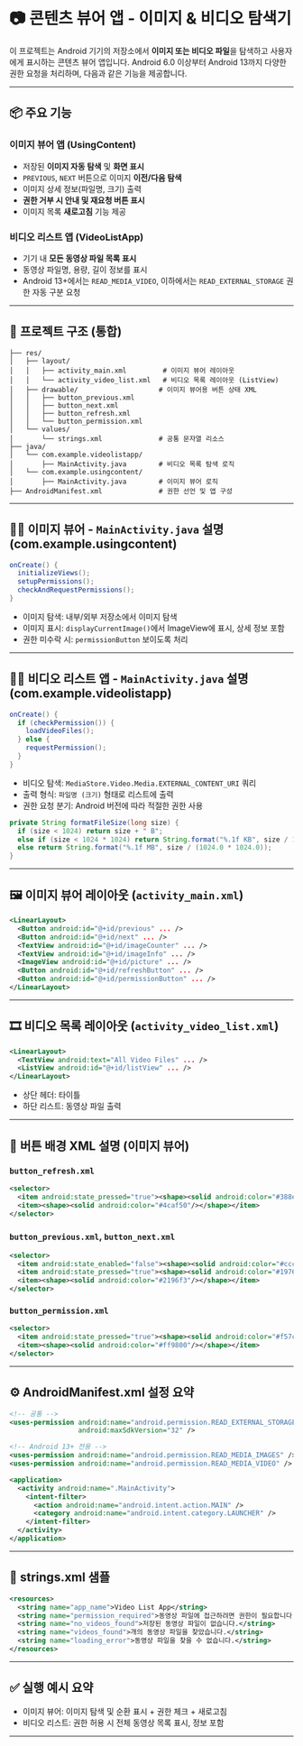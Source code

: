# 📷 콘텐츠 뷰어 앱 - 이미지 & 비디오 탐색기

이 프로젝트는 Android 기기의 저장소에서 **이미지 또는 비디오 파일**을 탐색하고 사용자에게 표시하는 콘텐츠 뷰어 앱입니다. Android 6.0 이상부터 Android 13까지 다양한 권한 요청을 처리하며, 다음과 같은 기능을 제공합니다.

---

## 📦 주요 기능

### 이미지 뷰어 앱 (UsingContent)
- 저장된 **이미지 자동 탐색** 및 **화면 표시**
- `PREVIOUS`, `NEXT` 버튼으로 이미지 **이전/다음 탐색**
- 이미지 상세 정보(파일명, 크기) 출력
- **권한 거부 시 안내 및 재요청 버튼 표시**
- 이미지 목록 **새로고침** 기능 제공

### 비디오 리스트 앱 (VideoListApp)
- 기기 내 **모든 동영상 파일 목록 표시**
- 동영상 파일명, 용량, 길이 정보를 표시
- Android 13+에서는 `READ_MEDIA_VIDEO`, 이하에서는 `READ_EXTERNAL_STORAGE` 권한 자동 구분 요청

---

## 📁 프로젝트 구조 (통합)

```
├── res/
│   ├── layout/
│   │   ├── activity_main.xml         # 이미지 뷰어 레이아웃
│   │   └── activity_video_list.xml   # 비디오 목록 레이아웃 (ListView)
│   ├── drawable/                    # 이미지 뷰어용 버튼 상태 XML
│   │   ├── button_previous.xml
│   │   ├── button_next.xml
│   │   ├── button_refresh.xml
│   │   └── button_permission.xml
│   └── values/
│       └── strings.xml              # 공통 문자열 리소스
├── java/
│   └── com.example.videolistapp/
│       ├── MainActivity.java        # 비디오 목록 탐색 로직
│   └── com.example.usingcontent/
│       ├── MainActivity.java        # 이미지 뷰어 로직
├── AndroidManifest.xml              # 권한 선언 및 앱 구성
```

---

## 🧑‍💻 이미지 뷰어 - `MainActivity.java` 설명 (com.example.usingcontent)

```java
onCreate() {
  initializeViews();
  setupPermissions();
  checkAndRequestPermissions();
}
```

- 이미지 탐색: 내부/외부 저장소에서 이미지 탐색
- 이미지 표시: `displayCurrentImage()`에서 ImageView에 표시, 상세 정보 포함
- 권한 미수락 시: `permissionButton` 보이도록 처리

---

## 🧑‍💻 비디오 리스트 앱 - `MainActivity.java` 설명 (com.example.videolistapp)

```java
onCreate() {
  if (checkPermission()) {
    loadVideoFiles();
  } else {
    requestPermission();
  }
}
```

- 비디오 탐색: `MediaStore.Video.Media.EXTERNAL_CONTENT_URI` 쿼리
- 출력 형식: `파일명 (크기)` 형태로 리스트에 출력
- 권한 요청 분기: Android 버전에 따라 적절한 권한 사용

```java
private String formatFileSize(long size) {
  if (size < 1024) return size + " B";
  else if (size < 1024 * 1024) return String.format("%.1f KB", size / 1024.0);
  else return String.format("%.1f MB", size / (1024.0 * 1024.0));
}
```

---

## 🖼️ 이미지 뷰어 레이아웃 (`activity_main.xml`)

```xml
<LinearLayout>
  <Button android:id="@+id/previous" ... />
  <Button android:id="@+id/next" ... />
  <TextView android:id="@+id/imageCounter" ... />
  <TextView android:id="@+id/imageInfo" ... />
  <ImageView android:id="@+id/picture" ... />
  <Button android:id="@+id/refreshButton" ... />
  <Button android:id="@+id/permissionButton" ... />
</LinearLayout>
```

---

## 🎞️ 비디오 목록 레이아웃 (`activity_video_list.xml`)

```xml
<LinearLayout>
  <TextView android:text="All Video Files" ... />
  <ListView android:id="@+id/listView" ... />
</LinearLayout>
```

- 상단 헤더: 타이틀
- 하단 리스트: 동영상 파일 출력

---

## 🎨 버튼 배경 XML 설명 (이미지 뷰어)

### `button_refresh.xml`
```xml
<selector>
  <item android:state_pressed="true"><shape><solid android:color="#388e3c"/></shape></item>
  <item><shape><solid android:color="#4caf50"/></shape></item>
</selector>
```

### `button_previous.xml`, `button_next.xml`
```xml
<selector>
  <item android:state_enabled="false"><shape><solid android:color="#cccccc"/></shape></item>
  <item android:state_pressed="true"><shape><solid android:color="#1976d2"/></shape></item>
  <item><shape><solid android:color="#2196f3"/></shape></item>
</selector>
```

### `button_permission.xml`
```xml
<selector>
  <item android:state_pressed="true"><shape><solid android:color="#f57c00"/></shape></item>
  <item><shape><solid android:color="#ff9800"/></shape></item>
</selector>
```

---

## ⚙️ AndroidManifest.xml 설정 요약

```xml
<!-- 공통 -->
<uses-permission android:name="android.permission.READ_EXTERNAL_STORAGE"
                 android:maxSdkVersion="32" />

<!-- Android 13+ 전용 -->
<uses-permission android:name="android.permission.READ_MEDIA_IMAGES" />
<uses-permission android:name="android.permission.READ_MEDIA_VIDEO" />
```

```xml
<application>
  <activity android:name=".MainActivity">
    <intent-filter>
      <action android:name="android.intent.action.MAIN" />
      <category android:name="android.intent.category.LAUNCHER" />
    </intent-filter>
  </activity>
</application>
```

---

## 📑 strings.xml 샘플

```xml
<resources>
  <string name="app_name">Video List App</string>
  <string name="permission_required">동영상 파일에 접근하려면 권한이 필요합니다.</string>
  <string name="no_videos_found">저장된 동영상 파일이 없습니다.</string>
  <string name="videos_found">개의 동영상 파일을 찾았습니다.</string>
  <string name="loading_error">동영상 파일을 찾을 수 없습니다.</string>
</resources>
```

---

## ✅ 실행 예시 요약

- 이미지 뷰어: 이미지 탐색 및 순환 표시 + 권한 체크 + 새로고침
- 비디오 리스트: 권한 허용 시 전체 동영상 목록 표시, 정보 포함

---

